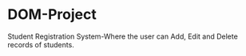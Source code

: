 # DOM-Project
Student Registration System-Where the user can Add, Edit and Delete records of students.

